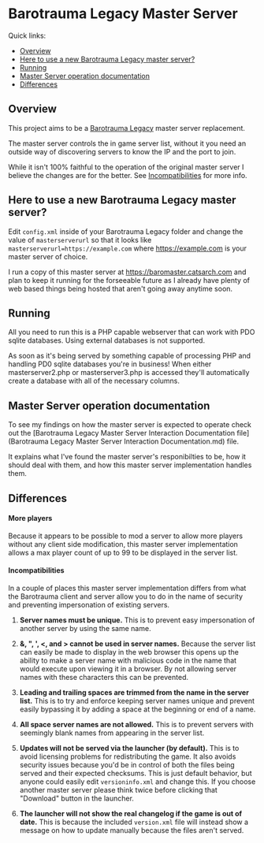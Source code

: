 # Barotrauma Legacy Master Server
Quick links:
- [Overview](#overview)
- [Here to use a new Barotrauma Legacy master server?](#here-to-use-a-new-barotrauma-legacy-master-server)
- [Running](#running)
- [Master Server operation documentation](#master-server-operation-documentation)
- [Differences](#differences)

## Overview
This project aims to be a [Barotrauma Legacy](https://github.com/FakeFishGames/Barotrauma/tree/legacy) master server replacement.

The master server controls the in game server list, without it you need an outside way of discovering servers to know the IP and the port to join.

While it isn't 100% faithful to the operation of the original master server I believe the changes are for the better. See [Incompatibilities](#incompatibilities) for more info.

## Here to use a new Barotrauma Legacy master server?
Edit `config.xml` inside of your Barotrauma Legacy folder and change the value of `masterserverurl` so that it looks like `masterserverurl=https://example.com` where https://example.com is your master server of choice.

I run a copy of this master server at https://baromaster.catsarch.com and plan to keep it running for the forseeable future as I already have plenty of web based things being hosted that aren't going away anytime soon.

## Running
All you need to run this is a PHP capable webserver that can work with PDO sqlite databases. Using external databases is not supported.

As soon as it's being served by something capable of processing PHP and handling PD0 sqlite databases you're in business!
When either masterserver2.php or masterserver3.php is accessed they'll automatically create a database with all of the necessary columns.

## Master Server operation documentation
To see my findings on how the master server is expected to operate check out the [Barotrauma Legacy Master Server Interaction Documentation file](Barotrauma Legacy Master Server Interaction Documentation.md) file.

It explains what I've found the master server's responibilties to be, how it should deal with them, and how this master server implementation handles them.

## Differences

#### More players
Because it appears to be possible to mod a server to allow more players without any client side modification, this master server implementation allows a max player count of up to 99 to be displayed in the server list.

#### Incompatibilities
In a couple of places this master server implementation differs from what the Barotrauma client and server allow you to do in the name of security and preventing impersonation of existing servers.

1. **Server names must be unique.** This is to prevent easy impersonation of another server by using the same name.

2. **&, ", ', <, and > cannot be used in server names.** Because the server list can easily be made to display in the web browser this opens up the ability to make a server name with malicious code in the name that would execute upon viewing it in a browser. By not allowing server names with these characters this can be prevented.

3. **Leading and trailing spaces are trimmed from the name in the server list.** This is to try and enforce keeping server names unique and prevent easily bypassing it by adding a space at the beginning or end of a name.

4. **All space server names are not allowed.** This is to prevent servers with seemingly blank names from appearing in the server list.

5. **Updates will not be served via the launcher (by default).** This is to avoid licensing problems for redistributing the game. It also avoids security issues because you'd be in control of both the files being served and their expected checksums. This is just default behavior, but anyone could easily edit `versioninfo.xml` and change this. If you choose another master server please think twice before clicking that "Download" button in the launcher.

6. **The launcher will not show the real changelog if the game is out of date.** This is because the included `version.xml` file will instead show a message on how to update manually because the files aren't served.
